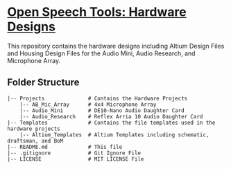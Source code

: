 # [Open Speech Tools: Hardware Designs](https://fpga-open-speech-tools.github.io/hardware.html)
This repository contains the hardware designs including Altium Design Files and Housing Design Files for the Audio Mini, Audio Research, and Microphone Array.

## Folder Structure
    |-- Projects              # Contains the Hardware Projects
        |-- AB_Mic_Array      # 4x4 Microphone Array 
        |-- Audio_Mini        # DE10-Nano Audio Daughter Card
        |-- Audio_Research    # Reflex Arria 10 Audio Daughter Card
    |-- Templates             # Contains the file templates used in the hardware projects
        |-- Altium_Templates  # Altium Templates including schematic, draftsman, and BoM
    |-- README.md             # This file
    |-- .gitignore            # Git Ignore File
    |-- LICENSE               # MIT LICENSE File
